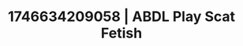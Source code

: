 ---
categories:
- Sensual cosplay
- Audio stimulation
- AI-generated
- Lingerie worship
- Dark fantasy erotica
- Voyeur fantasy
- ASMR
- Cosplay
image: /assets/images/1746634209058.jpg
layout: post
seo:
  description: Featured content with high-quality Scat Fetish, ABDL Play. HD images
    available.
  keywords: Scat Fetish, ABDL Play
  og_image: /assets/images/1746634209058.jpg
  schema_type: VisualArtwork
tags:
- '#1746634209058'
- ABDL Play
- Scat Fetish
title: 1746634209058 | ABDL Play Scat Fetish
---